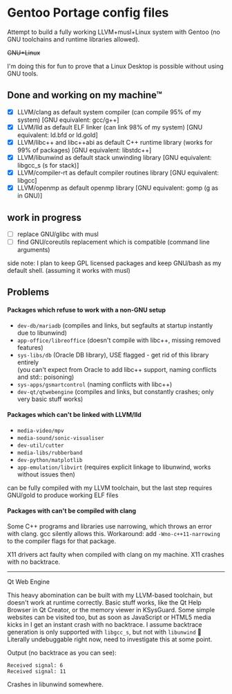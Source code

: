 # Gentoo Portage config files

Attempt to build a fully working LLVM+musl+Linux system with
Gentoo (no GNU toolchains and runtime libraries allowed).

~~GNU+Linux~~

I'm doing this for fun to prove that a Linux Desktop is possible
without using GNU tools.

## Done and working on my machine™

 - [x] LLVM/clang as default system compiler (can compile 95% of my system) [GNU equivalent: gcc/g++]
 - [x] LLVM/lld as default ELF linker (can link 98% of my system) [GNU equivalent: ld.bfd or ld.gold]
 - [x] LLVM/libc++ and libc++abi as default C++ runtime library (works for 99% of packages) [GNU equivalent: libstdc++]
 - [x] LLVM/libunwind as default stack unwinding library [GNU equivalent: libgcc_s (s for stack)]
 - [x] LLVM/compiler-rt as default compiler routines library [GNU equivalent: libgcc]
 - [x] LLVM/openmp as default openmp library [GNU equivalent: gomp (g as in GNU)]

## work in progress

 - [ ] replace GNU/glibc with musl
 - [ ] find GNU/coreutils replacement which is compatible (command line arguments)

side note: I plan to keep GPL licensed packages and keep GNU/bash as my default shell.
(assuming it works with musl)

## Problems

#### Packages which refuse to work with a non-GNU setup

 - `dev-db/mariadb` (compiles and links, but segfaults at startup instantly due to libunwind)
 - `app-office/libreoffice` (doesn't compile with libc++, missing removed features)
 - `sys-libs/db` (Oracle DB library), USE flagged - get rid of this library entirely\
   (you can't expect from Oracle to add libc++ support, naming conflicts and std:: poisoning)
 - `sys-apps/gsmartcontrol` (naming conflicts with libc++)
 - `dev-qt/qtwebengine` (compiles and links, but constantly crashes; only very basic stuff works)


#### Packages which can't be linked with LLVM/lld

 - `media-video/mpv`
 - `media-sound/sonic-visualiser`
 - `dev-util/cutter`
 - `media-libs/rubberband`
 - `dev-python/matplotlib`
 - `app-emulation/libvirt` (requires explicit linkage to libunwind, works without issues then)

can be fully compiled with my LLVM toolchain, but the last step requires GNU/gold to produce working ELF files


#### Packages with can't be compiled with clang

Some C++ programs and libraries use narrowing, which throws an error with clang.
gcc silently allows this. Workaround: add `-Wno-c++11-narrowing` to the compiler flags
for that package.

X11 drivers act faulty when compiled with clang on my machine. X11 crashes with no backtrace.



---

Qt Web Engine

This heavy abomination can be built with my LLVM-based toolchain, but doesn't work
at runtime correctly. Basic stuff works, like the Qt Help Browser in Qt Creator, or
the memory viewer in KSysGuard. Some simple websites can be visited too, but as soon as JavaScript
or HTML5 media kicks in I get an instant crash with no backtrace. I assume backtrace
generation is only supported with `libgcc_s`, but not with `libunwind` :thinking:
Literally undebuggable right now, need to investigate this at some point.

Output (no backtrace as you can see):

```plain
Received signal: 6
Received signal: 11
```

Crashes in libunwind somewhere.
